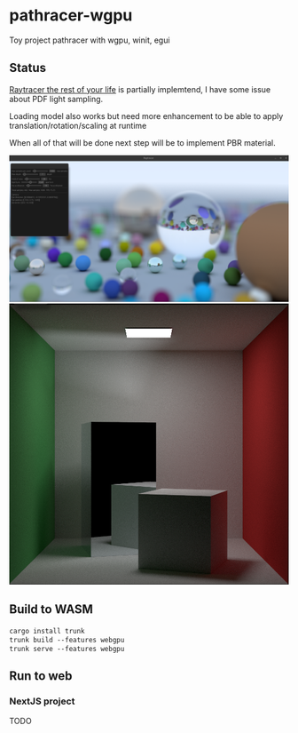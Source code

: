 # pathracer-wgpu

Toy project pathracer with wgpu, winit, egui

## Status

[Raytracer the rest of your life](https://raytracing.github.io/books/RayTracingTheRestOfYourLife.html) is partially implemtend, I have some issue about PDF light sampling.

Loading model also works but need more enhancement to be able to apply translation/rotation/scaling at runtime

When all of that will be done next step will be to implement PBR material.

![prev](image/raytracer_oneweekend.png)
![](image/cornell_box.png)

## Build to WASM

```
cargo install trunk
trunk build --features webgpu
trunk serve --features webgpu
```

<!-- Will not work currently
```
wasm-pack build --target web pathracer-wgpu
``` -->

## Run to web

### NextJS project

TODO
